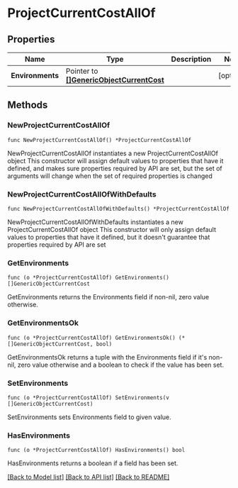 # ProjectCurrentCostAllOf

## Properties

Name | Type | Description | Notes
------------ | ------------- | ------------- | -------------
**Environments** | Pointer to [**[]GenericObjectCurrentCost**](GenericObjectCurrentCost.md) |  | [optional] 

## Methods

### NewProjectCurrentCostAllOf

`func NewProjectCurrentCostAllOf() *ProjectCurrentCostAllOf`

NewProjectCurrentCostAllOf instantiates a new ProjectCurrentCostAllOf object
This constructor will assign default values to properties that have it defined,
and makes sure properties required by API are set, but the set of arguments
will change when the set of required properties is changed

### NewProjectCurrentCostAllOfWithDefaults

`func NewProjectCurrentCostAllOfWithDefaults() *ProjectCurrentCostAllOf`

NewProjectCurrentCostAllOfWithDefaults instantiates a new ProjectCurrentCostAllOf object
This constructor will only assign default values to properties that have it defined,
but it doesn't guarantee that properties required by API are set

### GetEnvironments

`func (o *ProjectCurrentCostAllOf) GetEnvironments() []GenericObjectCurrentCost`

GetEnvironments returns the Environments field if non-nil, zero value otherwise.

### GetEnvironmentsOk

`func (o *ProjectCurrentCostAllOf) GetEnvironmentsOk() (*[]GenericObjectCurrentCost, bool)`

GetEnvironmentsOk returns a tuple with the Environments field if it's non-nil, zero value otherwise
and a boolean to check if the value has been set.

### SetEnvironments

`func (o *ProjectCurrentCostAllOf) SetEnvironments(v []GenericObjectCurrentCost)`

SetEnvironments sets Environments field to given value.

### HasEnvironments

`func (o *ProjectCurrentCostAllOf) HasEnvironments() bool`

HasEnvironments returns a boolean if a field has been set.


[[Back to Model list]](../README.md#documentation-for-models) [[Back to API list]](../README.md#documentation-for-api-endpoints) [[Back to README]](../README.md)


